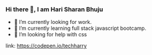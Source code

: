 ### Hi there 👋, I am Hari Sharan Bhuju

- 🔭 I’m currently looking for work.
- 🌱 I’m currently learning full stack javascript bootcamp.
- 🤔 I’m looking for help with css 

link: https://codepen.io/techharry

<!--
**haribhuju/haribhuju** is a ✨ _special_ ✨ repository because its `README.md` (this file) appears on your GitHub profile.

Here are some ideas to get you started:


-->

